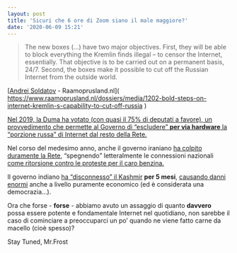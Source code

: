 ```yaml
---
layout: post
title: 'Sicuri che 6 ore di Zoom siano il male maggiore?'
date: '2020-06-09 15:21'
---
```


> The new boxes (...)  have two major objectives. First, they will be able to block everything the Kremlin finds illegal – to censor the Internet, essentially. That objective is to be carried out on a permanent basis, 24/7. Second, the boxes make it possible to cut off the Russian Internet from the outside world. 

[[Andrei Soldatov]( https://www.raamoprusland.nl/auteurs/109 ) - Raamoprusland.nl]( https://www.raamoprusland.nl/dossiers/media/1202-bold-steps-on-internet-kremlin-s-capability-to-cut-off-russia )

[Nel 2019, la Duma ha votato (con quasi il 75% di deputati a favore), un provvedimento che permette al Governo di “escludere” **per via hardware** la “porzione russa” di Internet dal resto della Rete.]( https://www.raamoprusland.nl/dossiers/media/1202-bold-steps-on-internet-kremlin-s-capability-to-cut-off-russia )

Nel corso del medesimo anno, anche il governo iraniano [ha colpito duramente la Rete]( https://www.wired.com/story/iran-internet-shutoff/ ), “spegnendo” letteralmente  le connessioni nazionali [come ritorsione contro le proteste per il caro benzina.]( https://netblocks.org/reports/internet-disrupted-in-iran-amid-fuel-protests-in-multiple-cities-pA25L18b)

Il governo indiano [ha “disconnesso” il Kashmir]( https://pca.st/episode/96aa3ce4-9ab4-4632-a67a-cbe63cf40c83 ) **per 5 mesi**, [causando danni enormi]( https://www.buzzfeednews.com/article/pranavdixit/hundreds-of-kashmiris-are-disappearing-from-their-whatsapp ) anche a livello puramente economico (ed è considerata una democrazia...).

Ora che forse - **forse** - abbiamo avuto un assaggio di quanto **davvero** possa essere potente e fondamentale Internet nel quotidiano, non sarebbe il caso di cominciare a preoccuparci un po’ quando ne viene fatto carne da macello (cioè spesso)?

Stay Tuned, Mr.Frost 